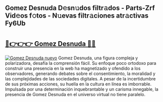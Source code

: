 ## Gomez Desnuda D𝚎sn𝚞dos filtr𝚊dos - Parts-Zrf Vid𝚎os f𝚘tos - N𝚞evas filtr𝚊ciones atr𝚊ctivas Fy6Ub

# <h2><a href="http://mbbw5v.tromn.icu/?c=Gomez+Desnuda">🔗👉👉👉 Gomez Desnuda 🔗🔗</a></h2>

[![Gomez Desnuda nuevo](https://i.imgur.com/pEAQMta.gif)](http://mbbw5v.tromn.icu/?c=Gomez+Desnuda)
Gomez Desnuda, una figura compleja y polarizadora, desafía la comprensión fácil. Su enfoque poco ortodoxo para construir una presencia en la web ha magnetizado y ofendido a los observadores, generando debates sobre el consentimiento, la moralidad y las complejidades de las sociedades digitales. A pesar de la incertidumbre de sus próximas acciones, su huella en la cultura en línea es imborrable. Impulsada por una determinación inquebrantable y un carisma innegable, la presencia de Gomez Desnuda en el universo virtual no tiene paralelo.
